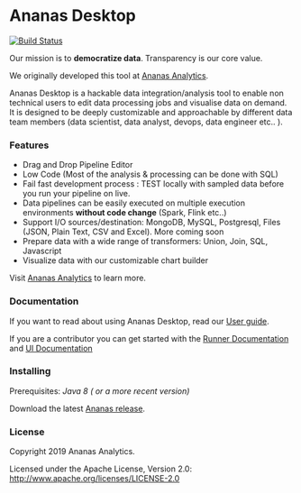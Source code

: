 # Ananas Desktop

[![Build Status](https://travis-ci.org/ananas-analytics/ananas-desktop.svg?branch=master)](https://travis-ci.org/ananas-analytics/ananas-desktop)

Our mission is to **democratize data**. Transparency is our core value. 

We originally developed this tool at [Ananas Analytics](http://ananasanalytics.com/).

Ananas Desktop is a hackable data integration/analysis tool to enable non technical users to edit data processing 
jobs and visualise data on demand. It is designed to be deeply customizable and approachable by different data team members (data scientist, data analyst, devops, data engineer etc.. ).

###  Features
* Drag and Drop Pipeline Editor
* Low Code (Most of the analysis & processing can be done with SQL) 
* Fail fast development process : TEST locally with sampled data before you run your pipeline on live.
* Data pipelines can be easily executed on multiple execution environments **without code change** (Spark, Flink etc..)
* Support I/O sources/destination: MongoDB, MySQL, Postgresql, Files (JSON, Plain Text, CSV and Excel). More coming soon
* Prepare data with a wide range of transformers: Union, Join, SQL, Javascript 
* Visualize data with our customizable chart builder


Visit [Ananas Analytics](https://ananasanalytics.com/) to learn more.

### Documentation

If you want to read about using Ananas Desktop, read our [User guide](http://doc.ananasanalytics.com/docs/overview).

If you are a contributor you can get started with the [Runner Documentation](https://github.com/ananas-analytics/ananas-desktop/blob/master/runner/README.md)
and [UI Documentation](https://github.com/ananas-analytics/ananas-desktop/blob/master/ui/README.md)

### Installing

Prerequisites:  *Java 8 ( or a more recent version)*
    
Download the latest [Ananas release](https://ananasanalytics.com/release).

### License

Copyright 2019 Ananas Analytics.

Licensed under the Apache License, Version 2.0: http://www.apache.org/licenses/LICENSE-2.0
